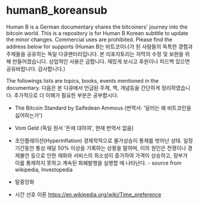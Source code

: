 # humanB_koreansub

Human B is a German documentary shares the bitcoiners' journey into the bitcoin world.
This is a repository is for Human B Korean subtitle to update the minor changes. Commercial uses are prohibited.
Please find the address below for supports
(Human B는 비트코이너가 된 사람들의 독특한 경험과 주제들을 공유하는 독일 다큐멘터리입니다.
본 리포지토리는 자막의 수정 및 보완을 위해 만들어졌습니다. 상업적인 사용은 금합니다. 
재밌게 보시고 후원이나 피드백 있으면 공유바랍니다. 감사합니다.)

The followings lists are topics, books, events mentioned in the documentary.
다음은 본 다큐에서 언급된 주제, 책, 개념등을 간단하게 정리하였습니다. 추가적으로 더 이해가 필요한 부분은 공부합시다.

- The Bitcoin Standard by Saifedean Ammous
(번역서: '달러는 왜 비트코인을 싫어하는가')

- Vom Geld 
(독일 원서 '돈에 대하여', 현재 번역서 없음)

- 초인플레이션(Hyperinflation)
경제학적으로 물가상승이 통제를 벗어난 상태. 일정 기간동안 통상 매달 50% 이상을 기록하는 상황을 말하며, 이의 원인은 전쟁이나 경제불안 등으로 인한 재화와 서비스의 희소성이 증가하여 가격이 상승하고, 정부가 이를 통제하지 못하고 계속된 화폐발행을 실행할 때 나타난다. - source from wikipedia, Investopedia 

- 탈중앙화

- 시간 선호 이론 
https://en.wikipedia.org/wiki/Time_preference
